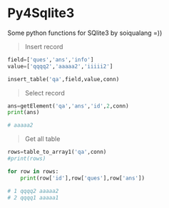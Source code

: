 # Py4Sqlite3
Some python functions for SQlite3 by soiqualang =))

> Insert record

```python
field=['ques','ans','info']
value=['qqqq2','aaaaa2','iiiii2']

insert_table('qa',field,value,conn)
```

> Select record

```python
ans=getElement('qa','ans','id',2,conn)
print(ans)

# aaaaa2
```

> Get all table

```python
rows=table_to_array1('qa',conn)
#print(rows)

for row in rows:
    print(row['id'],row['ques'],row['ans'])

# 1 qqqq2 aaaaa2
# 2 qqqq1 aaaaa1
```